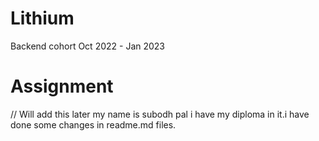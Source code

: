 # Lithium
Backend cohort Oct 2022 - Jan 2023


# Assignment
// Will add this later
my name is subodh pal i have my diploma in it.i have done some changes in readme.md files.
